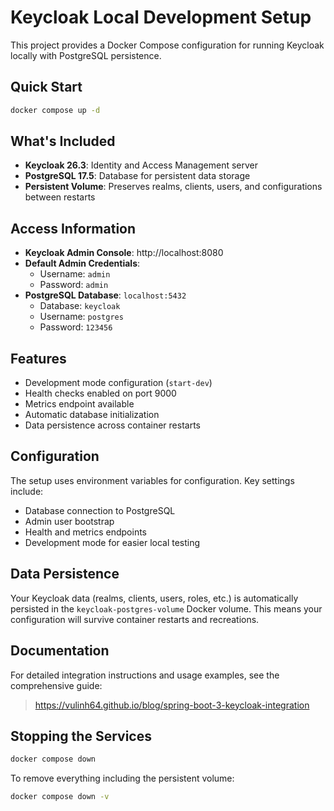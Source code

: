 # Keycloak Local Development Setup

This project provides a Docker Compose configuration for running Keycloak locally with PostgreSQL persistence.

## Quick Start

```bash
docker compose up -d
```

## What's Included

- **Keycloak 26.3**: Identity and Access Management server
- **PostgreSQL 17.5**: Database for persistent data storage
- **Persistent Volume**: Preserves realms, clients, users, and configurations between restarts

## Access Information

- **Keycloak Admin Console**: http://localhost:8080
- **Default Admin Credentials**:
    - Username: `admin`
    - Password: `admin`
- **PostgreSQL Database**: `localhost:5432`
    - Database: `keycloak`
    - Username: `postgres`
    - Password: `123456`

## Features

- Development mode configuration (`start-dev`)
- Health checks enabled on port 9000
- Metrics endpoint available
- Automatic database initialization
- Data persistence across container restarts

## Configuration

The setup uses environment variables for configuration. Key settings include:

- Database connection to PostgreSQL
- Admin user bootstrap
- Health and metrics endpoints
- Development mode for easier local testing

## Data Persistence

Your Keycloak data (realms, clients, users, roles, etc.) is automatically persisted in the `keycloak-postgres-volume`
Docker volume. This means your configuration will survive container restarts and recreations.

## Documentation

For detailed integration instructions and usage examples, see the comprehensive guide:

> https://vulinh64.github.io/blog/spring-boot-3-keycloak-integration

## Stopping the Services

```bash
docker compose down
```

To remove everything including the persistent volume:

```bash
docker compose down -v
```